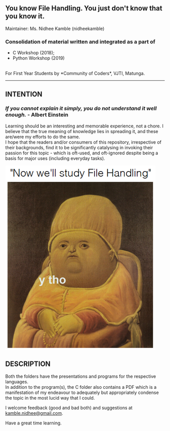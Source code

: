 ## You know File Handling. You just don't know that you know it.
Maintainer: Ms. Nidhee Kamble (nidheekamble)

### Consolidation of material written and integrated as a part of
* C Workshop (2018);
* Python Workshop (2019)
<br>
For First Year Students by *Community of Coders*, VJTI, Matunga.

<hr>

INTENTION
---------

### *If you cannot explain it simply, you do not understand it well enough.* - Albert Einstein

Learning should be an interesting and memorable experience, not a chore. I believe that the true meaning of knowledge lies in spreading it, and these are/were my efforts to do the same.
<br>
I hope that the readers and/or consumers of this repository, irrespective of their backgrounds, find it to be significantly catalysing in invoking their passion for this topic - which is oft-used, and oft-ignored despite being a basis for major uses (including everyday tasks).

![Image here](https://github.com/nidheekamble/FileHandling/blob/master/Python/unmodified.PNG)

DESCRIPTION
-----------
Both the folders have the presentations and programs for the respective languages. <br>
In addition to the program(s), the C folder also contains a PDF which is a manifestation of my endeavour to adequately but appropriately condense the topic in the most lucid way that I could. <br>

I welcome feedback (good and bad both) and suggestions at kamble.nidhee@gmail.com.


Have a great time learning.
